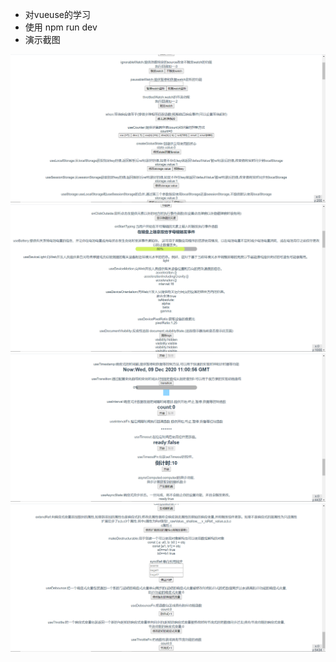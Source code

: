 * 对vueuse的学习
* 使用 npm run dev
* 演示截图
 <img alt="演示截图" src="./screenshot/1.png"/>
 <img alt="演示截图" src="./screenshot/2.png"/>
 <img alt="演示截图" src="./screenshot/3.png"/>
 <img alt="演示截图" src="./screenshot/4.png"/>

